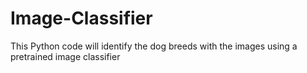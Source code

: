 # Image-Classifier
This Python code will identify the dog breeds with the images using a pretrained image classifier
